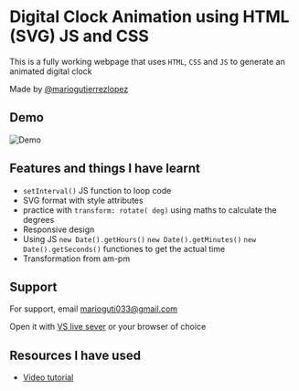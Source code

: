 # Digital Clock Animation using HTML (SVG) JS and CSS
This is a fully working webpage that uses `HTML`, `CSS` and `JS` to generate an animated digital clock

Made by [@mariogutierrezlopez](https://www.github.com/mariogutierrezlopez)
## Demo

![Demo](https://i.ibb.co/gmF9hwd/Animation.gif)


## Features and things I have learnt

- `setInterval()` JS function to loop code
- SVG format with style attributes
- practice with `transform: rotate( deg)` using maths to calculate the degrees
- Responsive design
- Using JS `new Date().getHours()` `new Date().getMinutes()` `new Date().getSeconds()` functiones to get the actual time
- Transformation from am-pm


## Support

For support, email marioguti033@gmail.com

Open it with [VS live sever](https://marketplace.visualstudio.com/items?itemName=ritwickdey.LiveServer) or your browser of choice

## Resources I have used
 - [Video tutorial](https://www.youtube.com/watch?v=eoSfzVz9ur0)
